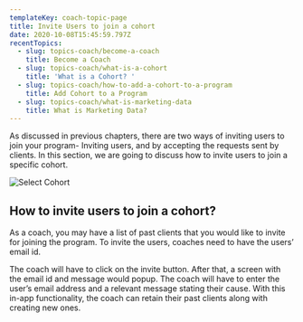 ```yaml
---
templateKey: coach-topic-page
title: Invite Users to join a cohort
date: 2020-10-08T15:45:59.797Z
recentTopics:
  - slug: topics-coach/become-a-coach
    title: Become a Coach
  - slug: topics-coach/what-is-a-cohort
    title: 'What is a Cohort? '
  - slug: topics-coach/how-to-add-a-cohort-to-a-program
    title: Add Cohort to a Program
  - slug: topics-coach/what-is-marketing-data
    title: What is Marketing Data?
---
```

As discussed in previous chapters, there are two ways of inviting users to join your program- Inviting users, and by accepting the requests sent by clients. In this section, we are going to discuss how to invite users to join a specific cohort. 

![Select Cohort](/img/select-cohort-i.png "Select Cohort")



## How to invite users to join  a cohort?

As a coach, you may have a list of past clients that you would like to invite for joining the program. To invite the users, coaches need to have the users’ email id. 

The coach will have to click on the invite button. After that, a screen with the email id and message would popup. The coach will have to enter the user’s email address and a relevant message stating their cause. With this in-app functionality, the coach can retain their past clients along with creating new ones.
